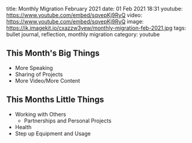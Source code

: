 title: Monthly Migration February 2021
date: 01 Feb 2021 18:31
youtube: https://www.youtube.com/embed/sqvepKj9RyQ
video: https://www.youtube.com/embed/sqvepKj9RyQ
image: https://ik.imagekit.io/cxazzw3yew/monthly-migration-feb-2021.jpg
tags: bullet journal, reflection, monthly migration
category: youtube

## This Month's Big Things

- More Speaking
- Sharing of Projects
- More Video/More Content

## This Months Little Things

- Working with Others
  - Partnerships and Personal Projects
- Health
- Step up Equipment and Usage 

